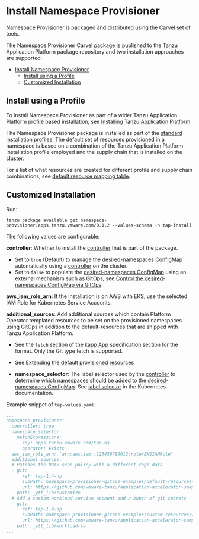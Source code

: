 # Install Namespace Provisioner

Namespace Provisioner is packaged and distributed using the Carvel set of tools.

The Namespace Provisioner Carvel package is  published to the Tanzu Application Platform package
repository and two installation approaches are supported:

- [Install Namespace Provisioner](#install-namespace-provisioner)
  - [Install using a Profile](#install-using-a-profile)
  - [Customized Installation](#customized-installation)

## <a id="tap-profile-based-install"></a>Install using a Profile

To install Namespace Provisioner as part of a wider Tanzu Application Platform profile based
installation, see [Installing Tanzu Application Platform](../install-intro.hbs.md).

The Namespace Provisioner package is installed as part of the [standard installation profiles](../about-package-profiles.hbs.md#profiles-and-packages).
The default set of resources provisioned in a namespace is based on a combination of the Tanzu Application Platform installation profile employed and the supply chain that is installed on the cluster.

For a list of what resources are created for different profile and supply chain combinations, see [default resource mapping table](reference.hbs.md#profile-resource-mapping).

## <a id="customized-install"></a>Customized Installation

Run:

```console
tanzu package available get namespace-provisioner.apps.tanzu.vmware.com/0.1.2 --values-schema -n tap-install
```

The following values are configurable:

**controller**: Whether to install the [controller](about.hbs.md#nsp-controller) that is part of the package.
- Set to `true` (Default) to manage the [desired-namespaces ConfigMap](about.hbs.md#desired-ns-configmap) automatically using a [controller](about.hbs.md#nsp-controller) on the cluster.
- Set to `false` to populate the [desired-namespaces ConfigMap](about.hbs.md#desired-ns-configmap) using an external mechanism such as GitOps, see [Control the desired-namespaces ConfigMap via GitOps](how-tos.hbs.md#control-the-desired-namespaces-configmap-via-gitops).

**aws_iam_role_arn**: If the installation is on AWS with EKS, use the selected IAM Role for Kubernetes Service Accounts.

**additional_sources**: Add additional sources which contain Platform Operator templated resources to be set on the provisioned namespaces using GitOps in addition to the default-resources that are shipped with Tanzu Application Platform.
- See the `fetch` section of the [kapp App](https://carvel.dev/kapp-controller/docs/v0.43.2/app-spec/) specification section for the format. Only the Git type fetch is supported.
- See [Extending the default provisioned resources](how-tos.hbs.md#extending-default-resources)

- **namespace_selector**: The label selector used by the [controller](about.hbs.md#nsp-controller)
to determine which namespaces should be added to the [desired-namespaces ConfigMap](about.hbs.md#desired-ns-configmap).
See [label selector](https://kubernetes.io/docs/concepts/overview/working-with-objects/labels/#label-selectors)
in the Kubernetes documentation.

Example snippet of `tap-values.yaml`:

```yaml
...
namespace_provisioner:
  controller: true
  namespace_selector:
    matchExpressions:
    - key: apps.tanzu.vmware.com/tap-ns
      operator: Exists
  aws_iam_role_arn: "arn:aws:iam::123456789012:role/EKSIAMRole"
  additional_sources:
  # Patches the OOTB scan policy with a different rego data
  - git:
      ref: tap-1.4-np
      subPath: namespace-provisioner-gitops-examples/default-resources-overrides/overlays
      url: https://github.com/vmware-tanzu/application-accelerator-samples.git
    path: _ytt_lib/customize
  # Add a custom workload service account and a bunch of git secrets
  - git:
      ref: tap-1.4-np
      subPath: namespace-provisioner-gitops-examples/custom-resources/workload-sa
      url: https://github.com/vmware-tanzu/application-accelerator-samples.git
    path: _ytt_lib/workload-sa
...
```
